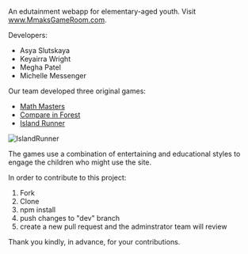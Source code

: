 An edutainment webapp for elementary-aged youth. Visit www.MmaksGameRoom.com.

Developers:
- Asya Slutskaya
- Keyairra Wright
- Megha Patel
- Michelle Messenger

Our team developed three original games:
- [Math Masters](https://github.com/Keyairra-S-Wright/math-master)
- [Compare in Forest](https://github.com/MMAK-Capstone/CompareIN-Forest)
- [Island Runner](https://github.com/MMAK-Capstone/island-runner)


![IslandRunner](https://media.giphy.com/media/7STqSi67HAPw5Rf946/giphy.gif)


The games use a combination of entertaining and educational styles to engage the children who might use the site.

In order to contribute to this project:
1) Fork
2) Clone
3) npm install
4) push changes to "dev" branch
5) create a new pull request and the adminstrator team will review

Thank you kindly, in advance, for your contributions.
